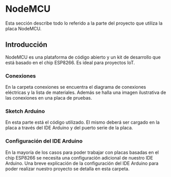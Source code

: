 # NodeMCU

Esta sección describe todo lo referido a la parte del proyecto que utiliza la placa NodeMCU.

## Introducción

NodeMCU es una plataforma de código abierto y un kit de desarrollo que está basado en el chip ESP8266.
Es ideal para proyectos IoT.

### Conexiones

En la carpeta conexiones se encuentra el diagrama de conexiones eléctricas y la lista de materiales. Además se halla una imagen ilustrativa de las conexiones en una placa de pruebas.

### Sketch Arduino

En esta parte está el código utilizado. El mismo deberá ser cargado en la placa a través del IDE Arduino y del puerto serie de la placa.

### Configuración del IDE Arduino

En la mayoría de los casos para poder trabajar con placas basadas en el chip ESP8266 se necesita una configuración adicional de nuestro IDE Arduino. Una breve explicación de la configuración del IDE Arduino para poder realizar nuestro proyecto se detalla en esta carpeta.




